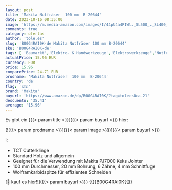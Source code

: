 ```yaml
---
layout: post
title: 'Makita Nutfräser  100 mm  B-20644'
date: 2023-10-16 08:35:00
image: 'https://m.media-amazon.com/images/I/41pU4a4P1WL._SL500_._SL400_.jpg'
comments: true
category: ofertas
author: 'tole.es'
slug: 'B00G4RAI0K-de Makita Nutfräser 100 mm B-20644'
sku: 'B00G4RAI0K-de'
tags: [ 'Baumarkt','Elektro- & Handwerkzeuge','Elektrowerkzeuge','Nutfräsen','makita','🇩🇪', ]
actualPrice: 15.96 EUR
currency: EUR
price: 15.96
comparePrice: 24.71 EUR
prodname: 'Makita Nutfräser  100 mm  B-20644'
country: 'de'
flag: '🇩🇪'
brand: 'Makita'
buyurl: 'https://www.amazon.de/dp/B00G4RAI0K/?tag=tolees0ca-21'
descuento: '35.41'
average: '15.96'
---
```


Es gibt ein [{{< param title >}}]({{< param buyurl >}}) hier:

[![{{< param prodname >}}]({{< param image >}})]({{< param buyurl >}})

ℹ️:

- TCT Cutterklinge
- Standard Holz und allgemein
- Geeignet für die Verwendung mit Makita PJ7000 Keks Jointer
- 100 mm Durchmesser, 20 mm Bohrung, 6 Zähne, 4 mm Schnittfuge
- Wolframkarbidspitze für effizientes Schneiden

[🛒 kauf es hier!!]({{< param buyurl >}})
{{<world>}}B00G4RAI0K{{</world>}}
